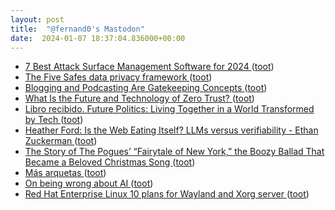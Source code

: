 ```yaml
---
layout: post
title:  "@fernand0's Mastodon"
date:  2024-01-07 18:37:04.836000+00:00
---
```

*  [7 Best Attack Surface Management Software for 2024 ](https://www.esecurityplanet.com/networks/attack-surface-management-tools) ([toot](https://mastodon.social/@fernand0/111716114420799317))
*  [The Five Safes data privacy framework ](https://www.johndcook.com/blog/2024/01/05/five-safes) ([toot](https://mastodon.social/@fernand0/111715865427618454))
*  [Blogging and Podcasting Are Gatekeeping Concepts ](https://danielmiessler.com/p/blogging-podcasting-gatekeeping-concept) ([toot](https://mastodon.social/@fernand0/111715692767086941))
*  [What Is the Future and Technology of Zero Trust? ](https://www.tripwire.com/state-of-security/what-future-and-technology-zero-trus) ([toot](https://mastodon.social/@fernand0/111715316452754354))
*  [Libro recibido. Future Politics: Living Together in a World Transformed by Tech ](https://fotografiasenmovimiento.wordpress.com/2024/01/07/libro-recibido-future-politics-living-together-in-a-world-transformed-by-tech) ([toot](https://mastodon.social/@fernand0/111715284501590262))
*  [Heather Ford: Is the Web Eating Itself? LLMs versus verifiability - Ethan Zuckerman ](https://ethanzuckerman.com/2023/10/10/heather-ford-is-the-web-eating-itself-llms-versus-verifiability) ([toot](https://mastodon.social/@fernand0/111714569645063261))
*  [The Story of The Pogues’ “Fairytale of New York,” the Boozy Ballad That Became a Beloved Christmas Song ](https://www.openculture.com/2023/12/the-story-of-the-pogues-fairytale-of-new-york-the-boozy-ballad-that-became-a-beloved-christmas-song.htm) ([toot](https://mastodon.social/@fernand0/111714410717482585))
*  [Más arquetas ](https://www.flickr.com/photos/fernand0/53418890432) ([toot](https://mastodon.social/@fernand0/111714341102851567))
*  [On being wrong about AI ](https://scottaaronson.blog/?p=767) ([toot](https://mastodon.social/@fernand0/111714264172690942))
*  [Red Hat Enterprise Linux 10 plans for Wayland and Xorg server ](https://www.redhat.com/en/blog/rhel-10-plans-wayland-and-xorg-serve) ([toot](https://mastodon.social/@fernand0/111714019313974369))
